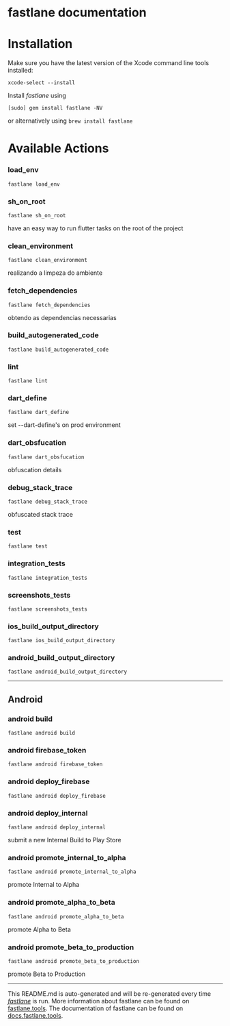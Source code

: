 fastlane documentation
================
# Installation

Make sure you have the latest version of the Xcode command line tools installed:

```
xcode-select --install
```

Install _fastlane_ using
```
[sudo] gem install fastlane -NV
```
or alternatively using `brew install fastlane`

# Available Actions
### load_env
```
fastlane load_env
```

### sh_on_root
```
fastlane sh_on_root
```
have an easy way to run flutter tasks on the root of the project
### clean_environment
```
fastlane clean_environment
```
realizando a limpeza do ambiente
### fetch_dependencies
```
fastlane fetch_dependencies
```
obtendo as dependencias necessarias
### build_autogenerated_code
```
fastlane build_autogenerated_code
```

### lint
```
fastlane lint
```

### dart_define
```
fastlane dart_define
```
set --dart-define's on prod environment
### dart_obsfucation
```
fastlane dart_obsfucation
```
obfuscation details
### debug_stack_trace
```
fastlane debug_stack_trace
```
obfuscated stack trace
### test
```
fastlane test
```

### integration_tests
```
fastlane integration_tests
```

### screenshots_tests
```
fastlane screenshots_tests
```

### ios_build_output_directory
```
fastlane ios_build_output_directory
```

### android_build_output_directory
```
fastlane android_build_output_directory
```


----

## Android
### android build
```
fastlane android build
```

### android firebase_token
```
fastlane android firebase_token
```

### android deploy_firebase
```
fastlane android deploy_firebase
```

### android deploy_internal
```
fastlane android deploy_internal
```
submit a new Internal Build to Play Store
### android promote_internal_to_alpha
```
fastlane android promote_internal_to_alpha
```
promote Internal to Alpha
### android promote_alpha_to_beta
```
fastlane android promote_alpha_to_beta
```
promote Alpha to Beta
### android promote_beta_to_production
```
fastlane android promote_beta_to_production
```
promote Beta to Production

----

This README.md is auto-generated and will be re-generated every time [_fastlane_](https://fastlane.tools) is run.
More information about fastlane can be found on [fastlane.tools](https://fastlane.tools).
The documentation of fastlane can be found on [docs.fastlane.tools](https://docs.fastlane.tools).
